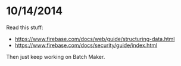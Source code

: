 # 10/14/2014

Read this stuff:
- https://www.firebase.com/docs/web/guide/structuring-data.html
- https://www.firebase.com/docs/security/guide/index.html

Then just keep working on Batch Maker.

